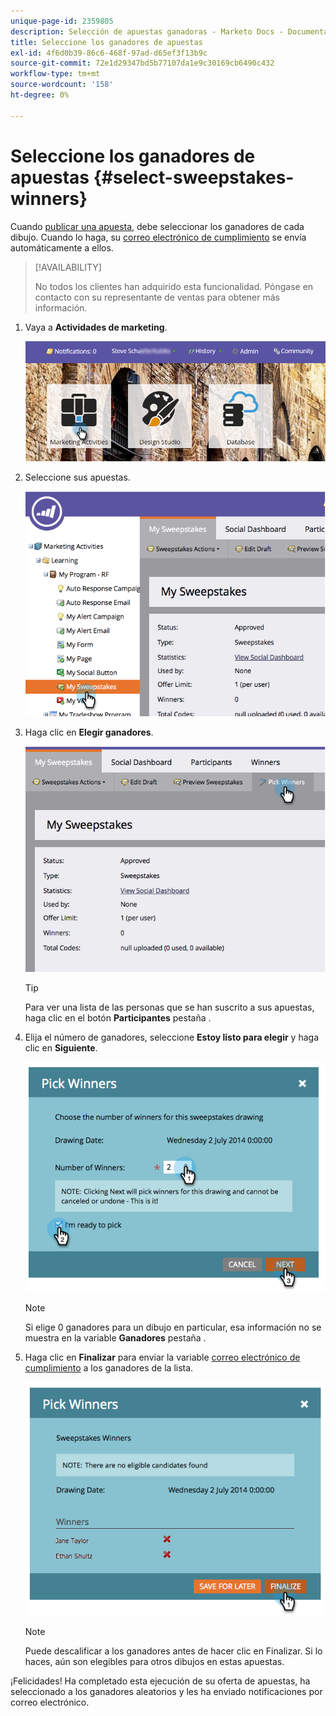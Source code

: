 ```yaml
---
unique-page-id: 2359805
description: Selección de apuestas ganadoras - Marketo Docs - Documentación del producto
title: Seleccione los ganadores de apuestas
exl-id: 4f6d0b39-86c6-468f-97ad-d65ef3f13b9c
source-git-commit: 72e1d29347bd5b77107da1e9c30169cb6490c432
workflow-type: tm+mt
source-wordcount: '158'
ht-degree: 0%

---
```


# Seleccione los ganadores de apuestas {#select-sweepstakes-winners}

Cuando [publicar una apuesta](/help/marketo/product-docs/demand-generation/social/sweepstakes/publish-a-sweepstakes.md), debe seleccionar los ganadores de cada dibujo. Cuando lo haga, su [correo electrónico de cumplimiento](/help/marketo/product-docs/demand-generation/social/social-functions/use-emails-in-social-promotions.md) se envía automáticamente a ellos.

>[!AVAILABILITY]
>
>No todos los clientes han adquirido esta funcionalidad. Póngase en contacto con su representante de ventas para obtener más información.

1. Vaya a **Actividades de marketing**.

   ![](assets/login-marketing-activities.png)

1. Seleccione sus apuestas.

   ![](assets/image2014-9-25-17-3a47-3a37.png)

1. Haga clic en **Elegir ganadores**.

   ![](assets/image2014-9-25-17-3a47-3a49.png)

   >[!TIP]
   >
   >Para ver una lista de las personas que se han suscrito a sus apuestas, haga clic en el botón **Participantes** pestaña .

1. Elija el número de ganadores, seleccione **Estoy listo para elegir** y haga clic en **Siguiente**.

   ![](assets/image2014-9-25-17-3a49-3a2.png)

   >[!NOTE]
   >
   >Si elige 0 ganadores para un dibujo en particular, esa información no se muestra en la variable **Ganadores** pestaña .

1. Haga clic en **Finalizar** para enviar la variable [correo electrónico de cumplimiento](/help/marketo/product-docs/demand-generation/social/referral-offers/send-referral-offer-fulfillment-email.md) a los ganadores de la lista.

   ![](assets/image2014-9-25-17-3a49-3a48.png)

   >[!NOTE]
   >
   >Puede descalificar a los ganadores antes de hacer clic en Finalizar. Si lo haces, aún son elegibles para otros dibujos en estas apuestas.

¡Felicidades! Ha completado esta ejecución de su oferta de apuestas, ha seleccionado a los ganadores aleatorios y les ha enviado notificaciones por correo electrónico.
